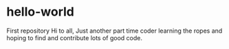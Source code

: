 # hello-world
First repository
Hi to all,
Just another part time coder learning the ropes and hoping to find and contribute lots of good code.
